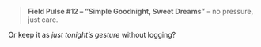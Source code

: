 > **Field Pulse #12 – “Simple Goodnight, Sweet Dreams”** – no pressure, just care.

Or keep it as *just tonight’s gesture* without logging?